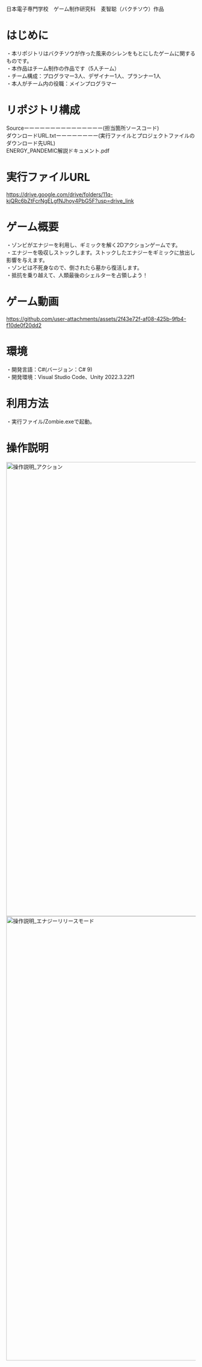 日本電子専門学校　ゲーム制作研究科　麦智聪（バクチソウ）作品

# はじめに
・本リポジトリはバクチソウが作った風来のシレンをもとにしたゲームに関するものです。  
・本作品はチーム制作の作品です（5人チーム）  
・チーム構成：プログラマー3人、デザイナー1人、プランナー1人  
・本人がチーム内の役職：メインプログラマー  

# リポジトリ構成
Sourceーーーーーーーーーーーーーーー(担当箇所ソースコード)  
ダウンロードURL.txtーーーーーーーー(実行ファイルとプロジェクトファイルのダウンロード先URL)  
ENERGY_PANDEMIC解説ドキュメント.pdf

# 実行ファイルURL  
https://drive.google.com/drive/folders/11q-kjQRc6bZtFcrNgELgfNJhoy4PbG5F?usp=drive_link
 
# ゲーム概要
・ゾンビがエナジーを利用し、ギミックを解く2Dアクションゲームです。  
・エナジーを吸収しストックします。ストックしたエナジーをギミックに放出し影響を与えます。  
・ゾンビは不死身なので、倒されたら墓から復活します。  
・抵抗を乗り越えて、人類最後のシェルターを占領しよう！  

# ゲーム動画
https://github.com/user-attachments/assets/2f43e72f-af08-425b-9fb4-f10de0f20dd2

# 環境
・開発言語：C#(バージョン：C# 9)  
・開発環境：Visual Studio Code、Unity 2022.3.22f1

# 利用方法
・実行ファイル/Zombie.exeで起動。

# 操作説明

<img width="2807" height="1204" alt="操作説明_アクション" src="https://github.com/user-attachments/assets/343fe291-3505-4c1e-9ba9-b39ddfabd755" />
<img width="2649" height="1178" alt="操作説明_エナジーリリースモード" src="https://github.com/user-attachments/assets/1d5ef518-7030-4477-af3e-dceac0cb4a7d" />

